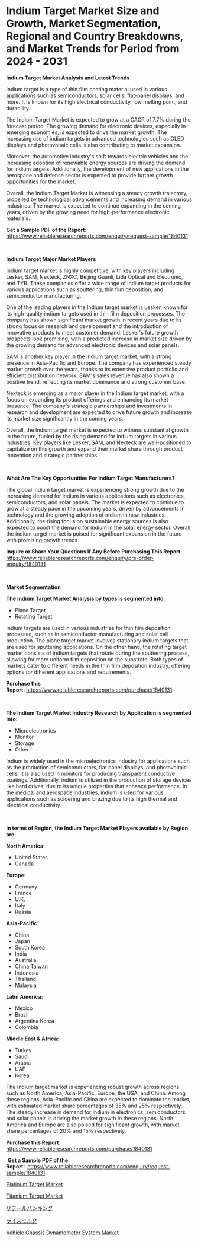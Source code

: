 <p><h1>Indium Target Market Size and Growth, Market Segmentation, Regional and Country Breakdowns, and Market Trends for Period from 2024 -  2031</h1></p><p><strong>Indium Target Market Analysis and Latest Trends</strong></p>
<p><p>Indium target is a type of thin film coating material used in various applications such as semiconductors, solar cells, flat-panel displays, and more. It is known for its high electrical conductivity, low melting point, and durability.</p><p>The Indium Target Market is expected to grow at a CAGR of 7.7% during the forecast period. The growing demand for electronic devices, especially in emerging economies, is expected to drive the market growth. The increasing use of indium targets in advanced technologies such as OLED displays and photovoltaic cells is also contributing to market expansion.</p><p>Moreover, the automotive industry's shift towards electric vehicles and the increasing adoption of renewable energy sources are driving the demand for indium targets. Additionally, the development of new applications in the aerospace and defense sector is expected to provide further growth opportunities for the market.</p><p>Overall, the Indium Target Market is witnessing a steady growth trajectory, propelled by technological advancements and increasing demand in various industries. The market is expected to continue expanding in the coming years, driven by the growing need for high-performance electronic materials.</p></p>
<p><strong>Get a Sample PDF of the Report:&nbsp;</strong> <a href="https://www.reliableresearchreports.com/enquiry/request-sample/1840131">https://www.reliableresearchreports.com/enquiry/request-sample/1840131</a></p>
<p>&nbsp;</p>
<p><strong>Indium Target Major Market Players</strong></p>
<p><p>Indium target market is highly competitive, with key players including Lesker, SAM, Nexteck, ZNXC, Beijing Guanli, Lida Optical and Electronic, and TYR. These companies offer a wide range of indium target products for various applications such as sputtering, thin film deposition, and semiconductor manufacturing.</p><p>One of the leading players in the Indium target market is Lesker, known for its high-quality indium targets used in thin film deposition processes. The company has shown significant market growth in recent years due to its strong focus on research and development and the introduction of innovative products to meet customer demand. Lesker's future growth prospects look promising, with a predicted increase in market size driven by the growing demand for advanced electronic devices and solar panels.</p><p>SAM is another key player in the Indium target market, with a strong presence in Asia-Pacific and Europe. The company has experienced steady market growth over the years, thanks to its extensive product portfolio and efficient distribution network. SAM's sales revenue has also shown a positive trend, reflecting its market dominance and strong customer base.</p><p>Nexteck is emerging as a major player in the Indium target market, with a focus on expanding its product offerings and enhancing its market presence. The company's strategic partnerships and investments in research and development are expected to drive future growth and increase its market size significantly in the coming years.</p><p>Overall, the Indium target market is expected to witness substantial growth in the future, fueled by the rising demand for indium targets in various industries. Key players like Lesker, SAM, and Nexteck are well-positioned to capitalize on this growth and expand their market share through product innovation and strategic partnerships.</p></p>
<p>&nbsp;</p>
<p><strong>What Are The Key Opportunities For Indium Target Manufacturers?</strong></p>
<p><p>The global indium target market is experiencing strong growth due to the increasing demand for indium in various applications such as electronics, semiconductors, and solar panels. The market is expected to continue to grow at a steady pace in the upcoming years, driven by advancements in technology and the growing adoption of indium in new industries. Additionally, the rising focus on sustainable energy sources is also expected to boost the demand for indium in the solar energy sector. Overall, the indium target market is poised for significant expansion in the future with promising growth trends.</p></p>
<p><strong>Inquire or Share Your Questions If Any Before Purchasing This Report:</strong> <a href="https://www.reliableresearchreports.com/enquiry/pre-order-enquiry/1840131">https://www.reliableresearchreports.com/enquiry/pre-order-enquiry/1840131</a></p>
<p>&nbsp;</p>
<p><strong>Market Segmentation</strong></p>
<p><strong>The Indium Target Market Analysis by types is segmented into:</strong></p>
<p><ul><li>Plane Target</li><li>Rotating Target</li></ul></p>
<p><p>Indium targets are used in various industries for thin film deposition processes, such as in semiconductor manufacturing and solar cell production. The plane target market involves stationary indium targets that are used for sputtering applications. On the other hand, the rotating target market consists of indium targets that rotate during the sputtering process, allowing for more uniform film deposition on the substrate. Both types of markets cater to different needs in the thin film deposition industry, offering options for different applications and requirements.</p></p>
<p><strong>Purchase this Report:&nbsp;</strong><a href="https://www.reliableresearchreports.com/purchase/1840131">https://www.reliableresearchreports.com/purchase/1840131</a></p>
<p>&nbsp;</p>
<p><strong>The Indium Target Market Industry Research by Application is segmented into:</strong></p>
<p><ul><li>Microelectronics</li><li>Monitor</li><li>Storage</li><li>Other</li></ul></p>
<p><p>Indium is widely used in the microelectronics industry for applications such as the production of semiconductors, flat panel displays, and photovoltaic cells. It is also used in monitors for producing transparent conductive coatings. Additionally, indium is utilized in the production of storage devices like hard drives, due to its unique properties that enhance performance. In the medical and aerospace industries, indium is used for various applications such as soldering and brazing due to its high thermal and electrical conductivity.</p></p>
<p>&nbsp;</p>
<p><strong>In terms of Region, the Indium Target Market Players available by Region are:</strong></p>
<p>
    <p> <strong> North America: </strong>
        <ul>
            <li>United States</li>
            <li>Canada</li>
        </ul>
        </p> 
    <p> <strong> Europe: </strong>
        <ul>
            <li>Germany</li>
            <li>France</li>
            <li>U.K.</li>
            <li>Italy</li>
            <li>Russia</li>
        </ul>
        </p> 
    <p> <strong> Asia-Pacific: </strong>
        <ul>
            <li>China</li>
            <li>Japan</li>
            <li>South Korea</li>
            <li>India</li>
            <li>Australia</li>
            <li>China Taiwan</li>
            <li>Indonesia</li>
            <li>Thailand</li>
            <li>Malaysia</li>
        </ul>
        </p> 
    <p> <strong> Latin America: </strong>
        <ul>
            <li>Mexico</li>
            <li>Brazil</li>
            <li>Argentina Korea</li>
            <li>Colombia</li>
        </ul>
        </p> 
    <p> <strong> Middle East & Africa: </strong>
        <ul>
            <li>Turkey</li>
            <li>Saudi</li>
            <li>Arabia</li>
            <li>UAE</li>
            <li>Korea</li>
        </ul>
    </p>
    </p>
<p><p>The Indium target market is experiencing robust growth across regions such as North America, Asia-Pacific, Europe, the USA, and China. Among these regions, Asia-Pacific and China are expected to dominate the market, with estimated market share percentages of 35% and 25% respectively. The steady increase in demand for Indium in electronics, semiconductors, and solar panels is driving the market growth in these regions. North America and Europe are also poised for significant growth, with market share percentages of 20% and 15% respectively.</p></p>
<p><strong>Purchase this Report: </strong><a href="https://www.reliableresearchreports.com/purchase/1840131">https://www.reliableresearchreports.com/purchase/1840131</a></p>
<p>&nbsp;<strong>Get a Sample PDF of the Report:&nbsp;&nbsp;</strong><a href="https://www.reliableresearchreports.com/enquiry/request-sample/1840131">https://www.reliableresearchreports.com/enquiry/request-sample/1840131</a></p>
<p><strong></strong></p>
<p><p><a href="https://github.com/wusalecollins540tpqoz/Market-Research-Report-List-1/blob/main/platinum-target-market.md">Platinum Target Market</a></p><p><a href="https://github.com/pjcfca/Market-Research-Report-List-1/blob/main/titanium-target-market.md">Titanium Target Market</a></p><p><a href="https://medium.com/@maureenbiologist34/%E5%B0%8F%E5%A3%B2%E3%82%8A%E9%8A%80%E8%A1%8C%E5%B8%82%E5%A0%B4-2031%E5%B9%B4%E3%81%BE%E3%81%A7%E3%81%AE%E6%88%90%E5%8A%9F%E3%81%97%E3%81%9F%E3%83%93%E3%82%B8%E3%83%8D%E3%82%B9%E6%88%A6%E7%95%A5%E3%81%AE%E9%8D%B5-9f256ef2f98f">リテールバンキング</a></p><p><a href="https://medium.com/@vanessa.grant665567/%E7%B1%B3%E3%83%9F%E3%83%AB%E3%82%AF%E5%B8%82%E5%A0%B4-%E7%A8%AE%E9%A1%9E-%E7%94%A8%E9%80%94-%E5%9C%B0%E7%90%86%E3%81%AB%E3%82%88%E3%82%8B%E5%8C%85%E6%8B%AC%E7%9A%84%E3%81%AA%E8%A9%95%E4%BE%A1-23853cce73c0">ライスミルク</a></p><p><a href="https://issuu.com/reportprime-2/docs/vehicle-chassis-dynamometer-system-market-size-203">Vehicle Chassis Dynamometer System Market</a></p></p>